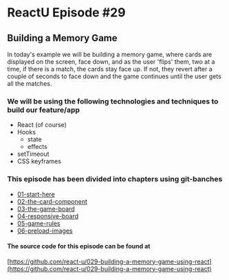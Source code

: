 # ReactU Episode #29

## Building a Memory Game

In today's example we will be building a memory game, where cards are displayed on the screen, face down, and as the user 'flips' them, two at a time, if there is a match, the cards stay face up. If not, they revert after a couple of seconds to face down and the game continues until the user gets all the matches.

### We will be using the following technologies and techniques to build our feature/app

- React (of course)
- Hooks
  - state
  - effects
- setTimeout
- CSS keyframes

### This episode has been divided into chapters using git-banches

- [01-start-here](https://github.com/react-u/029-build-a-memory-game-using-react-hooks/tree/01-start-here)
- [02-the-card-component](https://github.com/react-u/029-build-a-memory-game-using-react-hooks/tree/02-the-card-component)
- [03-the-game-board](https://github.com/react-u/029-build-a-memory-game-using-react-hooks/tree/03-the-game-board)
- [04-responsive-board](https://github.com/react-u/029-build-a-memory-game-using-react-hooks/tree/04-responsive-board)
- [05-game-rules](https://github.com/react-u/029-build-a-memory-game-using-react-hooks/tree/05-game-rules)
- [06-preload-images](https://github.com/react-u/029-build-a-memory-game-using-react-hooks/tree/06-preload-images)

#### The source code for this episode can be found at

[https://github.com/react-u/029-building-a-memory-game-using-react](https://github.com/react-u/029-building-a-memory-game-using-react)

